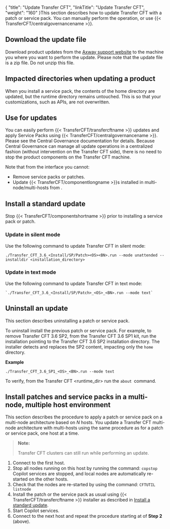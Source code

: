 {
    "title": "Update Transfer CFT",
    "linkTitle": "Update Transfer CFT",
    "weight": "160"
}This section describes how to update Transfer CFT with a patch or service pack. You can manually perform the operation, or use {{< TransferCFT/centralgovernancename  >}}.

## Download the update file

Download product updates from the [Axway support website](https://support.axway.com/)  to the machine you where you want to perform the update. Please note that the update file is a zip file. Do not unzip this file.

## Impacted directories when updating a product

When you install a service pack, the contents of the home directory are updated, but the runtime directory remains untouched. This is so that your customizations, such as APIs, are not overwritten.

## Use for updates

You can easily perform {{< TransferCFT/transfercftname  >}} updates and apply Service Packs using {{< TransferCFT/centralgovernancename  >}}. Please see the Central Governance documentation for details. Because Central Governance can manage all update operations in a centralized fashion (without intervention on the Transfer CFT side), there is no need to stop the product components on the Transfer CFT machine.

Note that from the interface you cannot:

-   Remove service packs or patches.
-   Update {{< TransferCFT/componentlongname >}}s installed in multi-node/multi-hosts from .

<span id="Install"></span>

## Install a standard update

Stop {{< TransferCFT/componentshortname  >}} prior to installing a service pack or patch.

### Update in silent mode

Use the following command to update Transfer CFT in silent mode:

```
./Transfer_CFT_3.6_<Install/SP/Patch><OS><BN>.run --mode unattended --installdir <installation_directory>
```

### Update in text mode

Use the following command to update Transfer CFT in text mode:

```
`./Transfer_CFT_3.6_<Install/SP/Patch>_<OS>_<BN>.run --mode text`
```

## Uninstall an update

This section describes uninstalling a patch or service pack.

To uninstall install the previous patch or service pack. For example, to remove Transfer CFT 3.6 SP2, from the Transfer CFT 3.6 SP1 kit, run the installation pointing to the Transfer CFT 3.6 SP2 installation directory. The installer detects and replaces the SP2 content, impacting only the `home `directory.

**Example**

```
./Transfer_CFT_3.6_SP1_<OS>_<BN>.run --mode text
```

To verify, from the Transfer CFT &lt;runtime\_dir> run the `about `command.

## Install patches and service packs in a multi-node, multiple host environment

This section describes the procedure to apply a patch or service pack on a multi-node architecture based on *N* hosts. You update a Transfer CFT multi-node architecture with multi-hosts using the same procedure as for a patch or service pack, one host at a time.

> **Note:**
>
> Transfer CFT clusters can still run while performing an update.

1.  Connect to the first host.
2.  Stop all nodes running on this host by running the command: `copstop`  
    Copilot services are stopped, and local nodes are automatically re-started on the other hosts.
3.  Check that the nodes are re-started by using  the command: `CFTUTIL listnode`
4.  Install the patch or the service pack as usual using {{< TransferCFT/transfercftname >}} installer as described in [Install a standard update](#Install).
5.  Start Copilot services.
6.  Connect to the next host and repeat the procedure starting at of **Step 2** (above).
